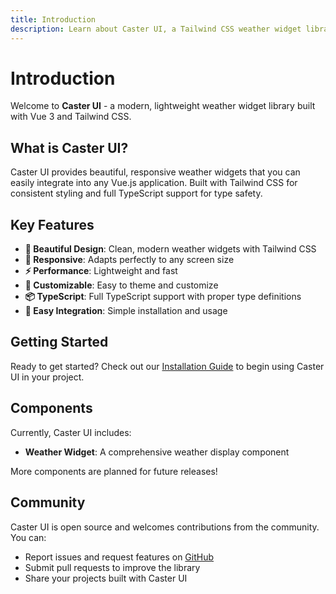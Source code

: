 ```yaml
---
title: Introduction
description: Learn about Caster UI, a Tailwind CSS weather widget library.
---
```


# Introduction

Welcome to **Caster UI** - a modern, lightweight weather widget library built with Vue 3 and Tailwind CSS.

## What is Caster UI?

Caster UI provides beautiful, responsive weather widgets that you can easily integrate into any Vue.js application. Built with Tailwind CSS for consistent styling and full TypeScript support for type safety.

## Key Features

- **🎨 Beautiful Design**: Clean, modern weather widgets with Tailwind CSS
- **📱 Responsive**: Adapts perfectly to any screen size
- **⚡ Performance**: Lightweight and fast
- **🔧 Customizable**: Easy to theme and customize
- **📦 TypeScript**: Full TypeScript support with proper type definitions
- **🚀 Easy Integration**: Simple installation and usage

## Getting Started

Ready to get started? Check out our [Installation Guide](/docs/overview/installation) to begin using Caster UI in your project.

## Components

Currently, Caster UI includes:

- **Weather Widget**: A comprehensive weather display component

More components are planned for future releases!

## Community

Caster UI is open source and welcomes contributions from the community. You can:

- Report issues and request features on [GitHub](https://github.com/sbozhook/caster)
- Submit pull requests to improve the library
- Share your projects built with Caster UI
